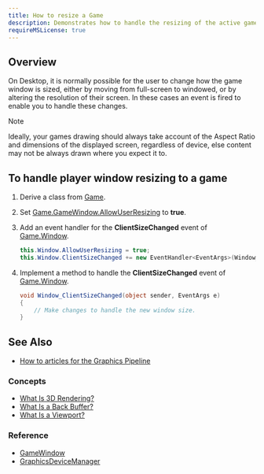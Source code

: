 ```yaml
---
title: How to resize a Game
description: Demonstrates how to handle the resizing of the active game window.
requireMSLicense: true
---
```


## Overview

On Desktop, it is normally possible for the user to change how the game window is sized, either by moving from full-screen to windowed, or by altering the resolution of their screen.  In these cases an event is fired to enable you to handle these changes.

> [!NOTE]
> Ideally, your games drawing should always take account of the Aspect Ratio and dimensions of the displayed screen, regardless of device, else content may not be always drawn where you expect it to.

## To handle player window resizing to a game

1. Derive a class from [Game](xref:Microsoft.Xna.Framework.Game).

2. Set [Game.GameWindow.AllowUserResizing](xref:Microsoft.Xna.Framework.GameWindow#Microsoft_Xna_Framework_GameWindow_AllowUserResizing) to **true**.

3. Add an event handler for the **ClientSizeChanged** event of [Game.Window](xref:Microsoft.Xna.Framework.Game#Microsoft_Xna_Framework_Game_Window).

    ```csharp
    this.Window.AllowUserResizing = true;
    this.Window.ClientSizeChanged += new EventHandler<EventArgs>(Window_ClientSizeChanged);
    ```

4. Implement a method to handle the **ClientSizeChanged** event of [Game.Window](xref:Microsoft.Xna.Framework.GameWindow).

    ```csharp
    void Window_ClientSizeChanged(object sender, EventArgs e)
    {
        // Make changes to handle the new window size.            
    }
    ```

## See Also

- [How to articles for the Graphics Pipeline](index.md)

### Concepts

- [What Is 3D Rendering?](../whatis/graphics/WhatIs_3DRendering.md)
- [What Is a Back Buffer?](../whatis/graphics/WhatIs_BackBuffer.md)
- [What Is a Viewport?](../whatis/graphics/WhatIs_Viewport.md)

### Reference

- [GameWindow](xref:Microsoft.Xna.Framework.GameWindow)
- [GraphicsDeviceManager](xref:Microsoft.Xna.Framework.GraphicsDeviceManager)
